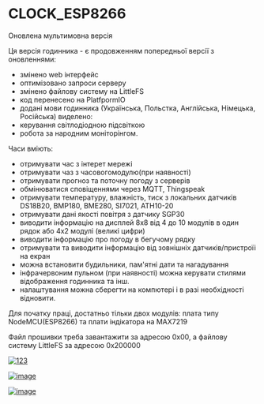 # CLOCK_ESP8266
Оновлена мультимовна версія

Ця версія годинника - є продовженням попередньої версії з оновленнями:
- змінено web інтерфейс
- оптимізовано запроси серверу
- змінено файлову систему на LittleFS
- код перенесено на PlatfpormIO
- додані мови годинника (Українська, Польстка, Англійська, Німецька, Російська)
виделено:
- керування світлодіодною підсвіткою
- робота за народним моніторінгом.

Часи вміють:
- отримувати час з інтерет мережі
- отримувати чаз з часовогомодулю(при наявності)
- отримувати прогноз та поточну погоду з серверів
- обмінюватися сповіщеннями через MQTT, Thingspeak
- отримувати температуру, влажність, тиск з локальних датчиків DS18B20, BMP180, BME280, SI7021, ATH10-20
- отримувати дані якості повітря з датчику SGP30
- виводити інформацію на дисплей 8х8 від 4 до 10 модулів в один рядок або 4х2 модулі (великі цифри)
- виводити інформацію про погоду в бегучому рядку
- отримувати та виводити інформацію від зовнішніх датчиків/пристроїі на екран
- можна встановити будильники, пам'ятні дати та нагадування
- інфрачервоним пульном (при наявності) можна керувати стилями відображення годинника та інш. 
- налаштування можна сберегти на компютері і в разі необхідності відновити.

Для початку праці, достатньо тільки двох модулів: плата типу NodeMCU(ESP8266) та плати індікатора на MAX7219


Файл прошивки треба завантажити за адресою 0х00, а файлову систему LittleFS за адресою 0х200000

<a href="https://ibb.co/23wNZb2"><img src="https://i.ibb.co/hFkfYq5/123.jpg" alt="123" border="0"></a>

<a href="https://ibb.co/TLgKBty"><img src="https://i.ibb.co/L5ZQz1K/image.jpg" alt="image" border="0"></a>

<a href="https://ibb.co/mtZmWcC"><img src="https://i.ibb.co/ft6bwxY/image.jpg" alt="image" border="0"></a>
